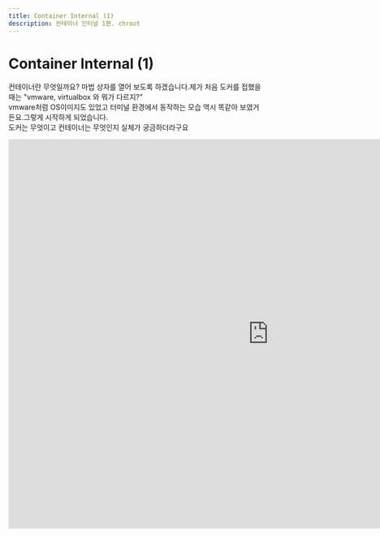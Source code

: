 ```yaml
---
title: Container Internal (1)
description: 컨테이너 인터널 1편. chroot
---
```


# Container Internal (1)

컨테이너란 무엇일까요? 마법 상자를 열어 보도록 하겠습니다.제가 처음 도커를 접했을 때는 "vmware, virtualbox 와 뭐가 다르지?"  
vmware처럼 OS이미지도 있었고 터미널 환경에서 동작하는 모습 역시 똑같아 보였거든요.그렇게 시작하게 되었습니다.  
도커는 무엇이고 컨테이너는 무엇인지 실체가 궁금하더라구요

<div class="responsive-wrap">
    <iframe src="https://docs.google.com/presentation/d/e/2PACX-1vSu05m9Z8rpMxhl1AyF5PC-7iAtekYXuCkmCTPKEKc-jGh_ui9MN9AfxAMJ3tdxPa6UUrM6Cv_PYYRd/embed?start=false&loop=false&delayms=3000" frameborder="0" width="1024" height="768" allowfullscreen="true" mozallowfullscreen="true" webkitallowfullscreen="true"></iframe>
</div>